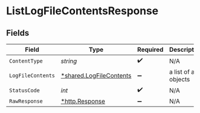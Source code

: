 # ListLogFileContentsResponse


## Fields

| Field                                                             | Type                                                              | Required                                                          | Description                                                       |
| ----------------------------------------------------------------- | ----------------------------------------------------------------- | ----------------------------------------------------------------- | ----------------------------------------------------------------- |
| `ContentType`                                                     | *string*                                                          | :heavy_check_mark:                                                | N/A                                                               |
| `LogFileContents`                                                 | [*shared.LogFileContents](../../models/shared/logfilecontents.md) | :heavy_minus_sign:                                                | a list of any objects                                             |
| `StatusCode`                                                      | *int*                                                             | :heavy_check_mark:                                                | N/A                                                               |
| `RawResponse`                                                     | [*http.Response](https://pkg.go.dev/net/http#Response)            | :heavy_minus_sign:                                                | N/A                                                               |